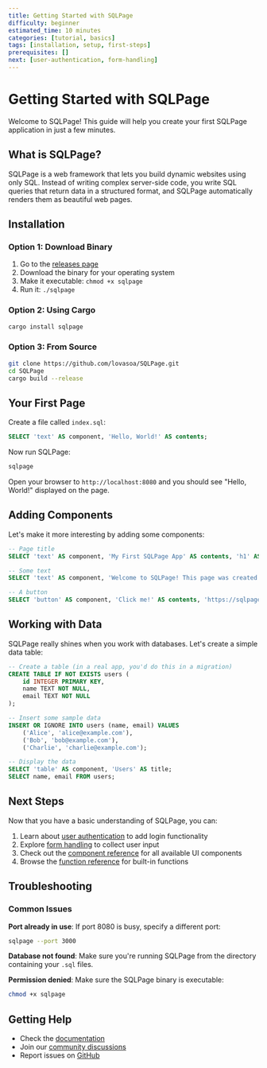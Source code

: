 ```yaml
---
title: Getting Started with SQLPage
difficulty: beginner
estimated_time: 10 minutes
categories: [tutorial, basics]
tags: [installation, setup, first-steps]
prerequisites: []
next: [user-authentication, form-handling]
---
```


# Getting Started with SQLPage

Welcome to SQLPage! This guide will help you create your first SQLPage application in just a few minutes.

## What is SQLPage?

SQLPage is a web framework that lets you build dynamic websites using only SQL. Instead of writing complex server-side code, you write SQL queries that return data in a structured format, and SQLPage automatically renders them as beautiful web pages.

## Installation

### Option 1: Download Binary

1. Go to the [releases page](https://github.com/lovasoa/SQLPage/releases)
2. Download the binary for your operating system
3. Make it executable: `chmod +x sqlpage`
4. Run it: `./sqlpage`

### Option 2: Using Cargo

```bash
cargo install sqlpage
```

### Option 3: From Source

```bash
git clone https://github.com/lovasoa/SQLPage.git
cd SQLPage
cargo build --release
```

## Your First Page

Create a file called `index.sql`:

```sql
SELECT 'text' AS component, 'Hello, World!' AS contents;
```

Now run SQLPage:

```bash
sqlpage
```

Open your browser to `http://localhost:8080` and you should see "Hello, World!" displayed on the page.

## Adding Components

Let's make it more interesting by adding some components:

```sql
-- Page title
SELECT 'text' AS component, 'My First SQLPage App' AS contents, 'h1' AS level;

-- Some text
SELECT 'text' AS component, 'Welcome to SQLPage! This page was created using only SQL.' AS contents;

-- A button
SELECT 'button' AS component, 'Click me!' AS contents, 'https://sqlpage.com' AS link;
```

## Working with Data

SQLPage really shines when you work with databases. Let's create a simple data table:

```sql
-- Create a table (in a real app, you'd do this in a migration)
CREATE TABLE IF NOT EXISTS users (
    id INTEGER PRIMARY KEY,
    name TEXT NOT NULL,
    email TEXT NOT NULL
);

-- Insert some sample data
INSERT OR IGNORE INTO users (name, email) VALUES 
    ('Alice', 'alice@example.com'),
    ('Bob', 'bob@example.com'),
    ('Charlie', 'charlie@example.com');

-- Display the data
SELECT 'table' AS component, 'Users' AS title;
SELECT name, email FROM users;
```

## Next Steps

Now that you have a basic understanding of SQLPage, you can:

1. Learn about [user authentication](../user-authentication.md) to add login functionality
2. Explore [form handling](../form-handling.md) to collect user input
3. Check out the [component reference](../../components/) for all available UI components
4. Browse the [function reference](../../functions/) for built-in functions

## Troubleshooting

### Common Issues

**Port already in use**: If port 8080 is busy, specify a different port:
```bash
sqlpage --port 3000
```

**Database not found**: Make sure you're running SQLPage from the directory containing your `.sql` files.

**Permission denied**: Make sure the SQLPage binary is executable:
```bash
chmod +x sqlpage
```

## Getting Help

- Check the [documentation](../../)
- Join our [community discussions](https://github.com/lovasoa/SQLPage/discussions)
- Report issues on [GitHub](https://github.com/lovasoa/SQLPage/issues)